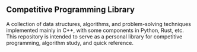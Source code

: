 ## Competitive Programming Library

A collection of data structures, algorithms, and problem-solving techniques implemented mainly in C++, with some components in Python, Rust, etc.
This repository is intended to serve as a personal library for competitive programming, algorithm study, and quick reference.
